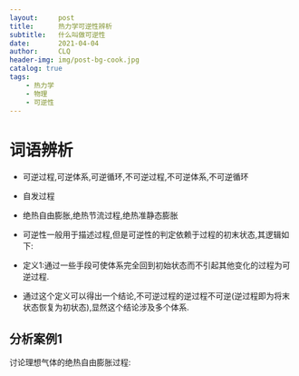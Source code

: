 ```yaml
---
layout:     post
title:      热力学可逆性辨析
subtitle:   什么叫做可逆性
date:       2021-04-04
author:     CLQ
header-img: img/post-bg-cook.jpg
catalog: true
tags:
    - 热力学
    - 物理
    - 可逆性
---
```


# 词语辨析

- 可逆过程,可逆体系,可逆循环,不可逆过程,不可逆体系,不可逆循环

- 自发过程

- 绝热自由膨胀,绝热节流过程,绝热准静态膨胀

- 可逆性一般用于描述过程,但是可逆性的判定依赖于过程的初末状态,其逻辑如下:

- 定义1:通过一些手段可使体系完全回到初始状态而不引起其他变化的过程为可逆过程.

- 通过这个定义可以得出一个结论,不可逆过程的逆过程不可逆(逆过程即为将末状态恢复为初状态),显然这个结论涉及多个体系.


## 分析案例1

讨论理想气体的绝热自由膨胀过程:



